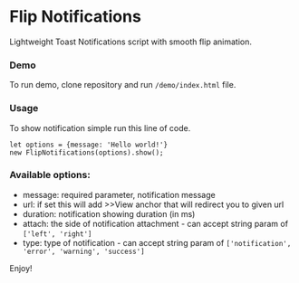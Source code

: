 # Flip Notifications

Lightweight Toast Notifications script with smooth flip animation.

### Demo
To run demo, clone repository and run `/demo/index.html` file.

### Usage

To show notification simple run this line of code.
```
let options = {message: 'Hello world!'}
new FlipNotifications(options).show();
```
### Available options:
* message: required parameter, notification message
* url: if set this will add >>View anchor that will redirect you to given url
* duration: notification showing duration (in ms)
* attach: the side of notification attachment - can accept string param of `['left', 'right']`
* type: type of notification - can accept string param of `['notification', 'error', 'warning', 'success']`

Enjoy!
